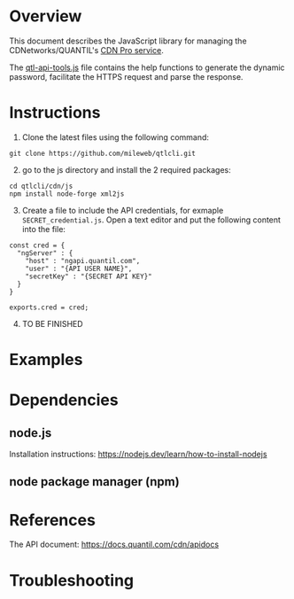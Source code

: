 # Overview

This document describes the JavaScript library for managing the CDNetworks/QUANTIL's [CDN Pro service](https://www.cdnetworks.com/cdn360/).

The [qtl-api-tools.js](qtl-api-tools.js) file contains the help functions to generate the dynamic password, facilitate the HTTPS request and parse the response.

# Instructions
1. Clone the latest files using the following command:
```
git clone https://github.com/mileweb/qtlcli.git
```
2. go to the js directory and install the 2 required packages:
```
cd qtlcli/cdn/js
npm install node-forge xml2js
```
3. Create a file to include the API credentials, for exmaple `SECRET_credential.js`. Open a text editor and put the following content into the file:
```
const cred = {
  "ngServer" : { 
    "host" : "ngapi.quantil.com",
    "user" : "{API USER NAME}",
    "secretKey" : "{SECRET API KEY}"
  }
}

exports.cred = cred;
```
4. TO BE FINISHED

# Examples


# Dependencies
## node.js
Installation instructions: https://nodejs.dev/learn/how-to-install-nodejs
## node package manager (npm)

# References
The API document: https://docs.quantil.com/cdn/apidocs

# Troubleshooting
